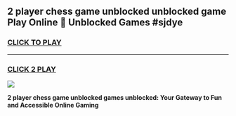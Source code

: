 
## 2 player chess game unblocked unblocked game Play Online 👋 Unblocked Games #sjdye
<h3>
<a href="https://premium.freeplayer.one?title=2_player_chess_game_unblocked&ref=21F">CLICK TO PLAY</a></h3>
<hr>

<h3>
<a href="https://premium.freeplayer.one?title=2_player_chess_game_unblocked&ref=21F">CLICK 2 PLAY</a>
  
</h3>

<a href="https://premium.freeplayer.one?title=2_player_chess_game_unblocked&ref=21F/"><img src="https://clearcache.store/games.png"></a>


**2 player chess game unblocked games unblocked: Your Gateway to Fun and Accessible Online Gaming**
